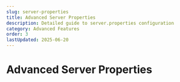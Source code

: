 ```yaml
---
slug: server-properties
title: Advanced Server Properties
description: Detailed guide to server.properties configuration
category: Advanced Features
order: 3
lastUpdated: 2025-06-20
---
```


# Advanced Server Properties
